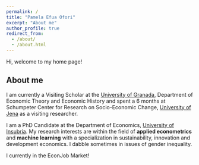 ```yaml
---
permalink: /
title: "Pamela Efua Ofori"
excerpt: "About me"
author_profile: true
redirect_from: 
  - /about/
  - /about.html
---
```


Hi, welcome to my home page!

## About me

I am currently a Visiting Scholar at the [University of Granada](https://www.ugr.es/en), Department of Economic Theory and Economic History and spent a 6 months at Schumpeter Center for Research on Socio-Economic Change, [University of Jena](https://www.jsec.uni-jena.de/en) as a visiting researcher.

I am a PhD Candidate at the Department of Economics, [University of Insubria](https://www.phd.eco.uninsubria.it/methods-and-models-for-economic-decisions/phd-students/). My research interests are within the field of **applied econometrics** and **machine learning** with a specialization in sustainability, innovation and development economics. I dabble sometimes in issues of gender inequality.

I currently in the EconJob Market!
